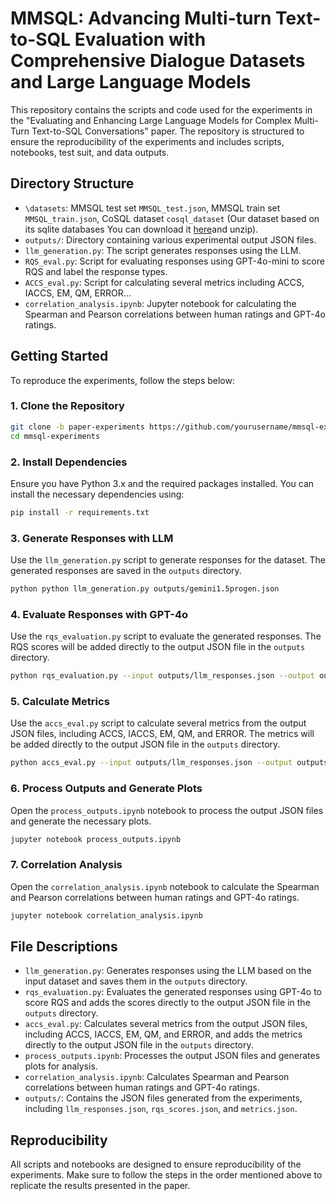 # MMSQL: Advancing Multi-turn Text-to-SQL Evaluation with Comprehensive Dialogue Datasets and Large Language Models

This repository contains the scripts and code used for the experiments in the "Evaluating and Enhancing Large Language Models for Complex Multi-Turn Text-to-SQL Conversations" paper. The repository is structured to ensure the reproducibility of the experiments and includes scripts, notebooks, test suit, and data outputs.

## Directory Structure
- `\datasets`: MMSQL test set `MMSQL_test.json`, MMSQL train set `MMSQL_train.json`, CoSQL dataset `cosql_dataset` (Our dataset based on its sqlite databases You can download it [here](https://drive.google.com/uc?export=download&id=1Y3ydpFiQQ3FC0bzdfy3groV95O_f1nXF)and unzip).
- `outputs/`: Directory containing various experimental output JSON files.
- `llm_generation.py`: The script generates responses using the LLM.
- `RQS_eval.py`: Script for evaluating responses using GPT-4o-mini to score RQS and label the response types.
- `ACCS_eval.py`: Script for calculating several metrics including ACCS, IACCS, EM, QM, ERROR...
- `correlation_analysis.ipynb`: Jupyter notebook for calculating the Spearman and Pearson correlations between human ratings and GPT-4o ratings.


## Getting Started

To reproduce the experiments, follow the steps below:

### 1. Clone the Repository

```bash
git clone -b paper-experiments https://github.com/yourusername/mmsql-experiments.git
cd mmsql-experiments
```

### 2. Install Dependencies

Ensure you have Python 3.x and the required packages installed. You can install the necessary dependencies using:

```bash
pip install -r requirements.txt
```

### 3. Generate Responses with LLM

Use the `llm_generation.py` script to generate responses for the dataset. The generated responses are saved in the `outputs` directory.

```bash
python python llm_generation.py outputs/gemini1.5progen.json
```

### 4. Evaluate Responses with GPT-4o

Use the `rqs_evaluation.py` script to evaluate the generated responses. The RQS scores will be added directly to the output JSON file in the `outputs` directory.

```bash
python rqs_evaluation.py --input outputs/llm_responses.json --output outputs/rqs_scores.json
```

### 5. Calculate Metrics

Use the `accs_eval.py` script to calculate several metrics from the output JSON files, including ACCS, IACCS, EM, QM, and ERROR. The metrics will be added directly to the output JSON file in the `outputs` directory.

```bash
python accs_eval.py --input outputs/llm_responses.json --output outputs/metrics.json
```

### 6. Process Outputs and Generate Plots

Open the `process_outputs.ipynb` notebook to process the output JSON files and generate the necessary plots.

```bash
jupyter notebook process_outputs.ipynb
```

### 7. Correlation Analysis

Open the `correlation_analysis.ipynb` notebook to calculate the Spearman and Pearson correlations between human ratings and GPT-4o ratings.

```bash
jupyter notebook correlation_analysis.ipynb
```

## File Descriptions

- `llm_generation.py`: Generates responses using the LLM based on the input dataset and saves them in the `outputs` directory.
- `rqs_evaluation.py`: Evaluates the generated responses using GPT-4o to score RQS and adds the scores directly to the output JSON file in the `outputs` directory.
- `accs_eval.py`: Calculates several metrics from the output JSON files, including ACCS, IACCS, EM, QM, and ERROR, and adds the metrics directly to the output JSON file in the `outputs` directory.
- `process_outputs.ipynb`: Processes the output JSON files and generates plots for analysis.
- `correlation_analysis.ipynb`: Calculates Spearman and Pearson correlations between human ratings and GPT-4o ratings.
- `outputs/`: Contains the JSON files generated from the experiments, including `llm_responses.json`, `rqs_scores.json`, and `metrics.json`.

## Reproducibility

All scripts and notebooks are designed to ensure reproducibility of the experiments. Make sure to follow the steps in the order mentioned above to replicate the results presented in the paper.

```
